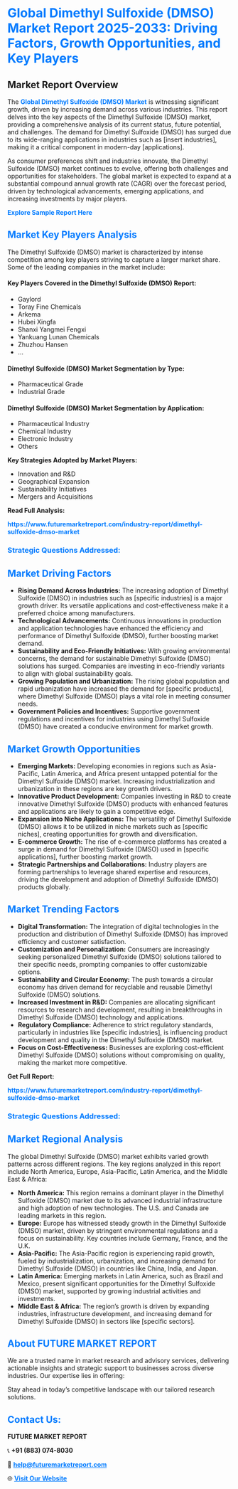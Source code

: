 <h1 style="color: #007BFF;">Global Dimethyl Sulfoxide (DMSO) Market Report 2025-2033: Driving Factors, Growth Opportunities, and Key Players</h1>

<section id="overview">
<h2>Market Report Overview</h2>
<p>The <a href="https://www.futuremarketreport.com/industry-report/dimethyl-sulfoxide-dmso-market" style="color: #007BFF; text-decoration: none;"><strong>Global Dimethyl Sulfoxide (DMSO) Market</strong></a> is witnessing significant growth, driven by increasing demand across various industries. This report delves into the key aspects of the Dimethyl Sulfoxide (DMSO) market, providing a comprehensive analysis of its current status, future potential, and challenges. The demand for Dimethyl Sulfoxide (DMSO) has surged due to its wide-ranging applications in industries such as [insert industries], making it a critical component in modern-day [applications].</p>
<p>As consumer preferences shift and industries innovate, the Dimethyl Sulfoxide (DMSO) market continues to evolve, offering both challenges and opportunities for stakeholders. The global market is expected to expand at a substantial compound annual growth rate (CAGR) over the forecast period, driven by technological advancements, emerging applications, and increasing investments by major players.</p>
</section>

<section id="overview">
<p><a href="https://www.futuremarketreport.com/request-sample/reportId=102088" style="color: #007BFF; text-decoration: none;"><strong>Explore Sample Report Here</strong></a></p>
</section>

<section id="key-players">
<h2 style="color: #007BFF;">Market Key Players Analysis</h2>
<p>The Dimethyl Sulfoxide (DMSO) market is characterized by intense competition among key players striving to capture a larger market share. Some of the leading companies in the market include:</p>
<h4>Key Players Covered in the Dimethyl Sulfoxide (DMSO) Report:</h4>
<ul><li>Gaylord</li><li>Toray Fine Chemicals</li><li>Arkema</li><li>Hubei Xingfa</li><li>Shanxi Yangmei Fengxi</li><li>Yankuang Lunan Chemicals</li><li>Zhuzhou Hansen</li><li>...</li></ul>
<h4>Dimethyl Sulfoxide (DMSO) Market Segmentation by Type:</h4>
<ul><li>Pharmaceutical Grade</li><li>Industrial Grade</li></ul>

<h4>Dimethyl Sulfoxide (DMSO) Market Segmentation by Application:</h4>
<ul><li>Pharmaceutical Industry</li><li>Chemical Industry</li><li>Electronic Industry</li><li>Others</li></ul>
<p><strong>Key Strategies Adopted by Market Players:</strong></p>
<ul>
<li>Innovation and R&D</li>
<li>Geographical Expansion</li>
<li>Sustainability Initiatives</li>
<li>Mergers and Acquisitions</li>
</ul>
</section>

<section>
<p><strong>Read Full Analysis: </strong></p><a href="https://www.futuremarketreport.com/industry-report/dimethyl-sulfoxide-dmso-market" style="color: #007BFF; text-decoration: none;"><strong>https://www.futuremarketreport.com/industry-report/dimethyl-sulfoxide-dmso-market</strong></a>
<h3 style="color: #007BFF;">Strategic Questions Addressed:</h3>
</section>

<section id="driving-factors">
<h2 style="color: #007BFF;">Market Driving Factors</h2>
<ul>
<li><strong>Rising Demand Across Industries:</strong> The increasing adoption of Dimethyl Sulfoxide (DMSO) in industries such as [specific industries] is a major growth driver. Its versatile applications and cost-effectiveness make it a preferred choice among manufacturers.</li>
<li><strong>Technological Advancements:</strong> Continuous innovations in production and application technologies have enhanced the efficiency and performance of Dimethyl Sulfoxide (DMSO), further boosting market demand.</li>
<li><strong>Sustainability and Eco-Friendly Initiatives:</strong> With growing environmental concerns, the demand for sustainable Dimethyl Sulfoxide (DMSO) solutions has surged. Companies are investing in eco-friendly variants to align with global sustainability goals.</li>
<li><strong>Growing Population and Urbanization:</strong> The rising global population and rapid urbanization have increased the demand for [specific products], where Dimethyl Sulfoxide (DMSO) plays a vital role in meeting consumer needs.</li>
<li><strong>Government Policies and Incentives:</strong> Supportive government regulations and incentives for industries using Dimethyl Sulfoxide (DMSO) have created a conducive environment for market growth.</li>
</ul>
</section>

<section id="growth-opportunities">
<h2 style="color: #007BFF;">Market Growth Opportunities</h2>
<ul>
<li><strong>Emerging Markets:</strong> Developing economies in regions such as Asia-Pacific, Latin America, and Africa present untapped potential for the Dimethyl Sulfoxide (DMSO) market. Increasing industrialization and urbanization in these regions are key growth drivers.</li>
<li><strong>Innovative Product Development:</strong> Companies investing in R&D to create innovative Dimethyl Sulfoxide (DMSO) products with enhanced features and applications are likely to gain a competitive edge.</li>
<li><strong>Expansion into Niche Applications:</strong> The versatility of Dimethyl Sulfoxide (DMSO) allows it to be utilized in niche markets such as [specific niches], creating opportunities for growth and diversification.</li>
<li><strong>E-commerce Growth:</strong> The rise of e-commerce platforms has created a surge in demand for Dimethyl Sulfoxide (DMSO) used in [specific applications], further boosting market growth.</li>
<li><strong>Strategic Partnerships and Collaborations:</strong> Industry players are forming partnerships to leverage shared expertise and resources, driving the development and adoption of Dimethyl Sulfoxide (DMSO) products globally.</li>
</ul>
</section>

<section id="trending-factors">
<h2 style="color: #007BFF;">Market Trending Factors</h2>
<ul>
<li><strong>Digital Transformation:</strong> The integration of digital technologies in the production and distribution of Dimethyl Sulfoxide (DMSO) has improved efficiency and customer satisfaction.</li>
<li><strong>Customization and Personalization:</strong> Consumers are increasingly seeking personalized Dimethyl Sulfoxide (DMSO) solutions tailored to their specific needs, prompting companies to offer customizable options.</li>
<li><strong>Sustainability and Circular Economy:</strong> The push towards a circular economy has driven demand for recyclable and reusable Dimethyl Sulfoxide (DMSO) solutions.</li>
<li><strong>Increased Investment in R&D:</strong> Companies are allocating significant resources to research and development, resulting in breakthroughs in Dimethyl Sulfoxide (DMSO) technology and applications.</li>
<li><strong>Regulatory Compliance:</strong> Adherence to strict regulatory standards, particularly in industries like [specific industries], is influencing product development and quality in the Dimethyl Sulfoxide (DMSO) market.</li>
<li><strong>Focus on Cost-Effectiveness:</strong> Businesses are exploring cost-efficient Dimethyl Sulfoxide (DMSO) solutions without compromising on quality, making the market more competitive.</li>
</ul>
</section>

<section>
<p><strong>Get Full Report: </strong></p><a href="https://www.futuremarketreport.com/industry-report/dimethyl-sulfoxide-dmso-market" style="color: #007BFF; text-decoration: none;"><strong>https://www.futuremarketreport.com/industry-report/dimethyl-sulfoxide-dmso-market</strong></a>
<h3 style="color: #007BFF;">Strategic Questions Addressed:</h3>
</section>


<section id="regional-analysis">
<h2 style="color: #007BFF;">Market Regional Analysis</h2>
<p>The global Dimethyl Sulfoxide (DMSO) market exhibits varied growth patterns across different regions. The key regions analyzed in this report include North America, Europe, Asia-Pacific, Latin America, and the Middle East & Africa:</p>
<ul>
<li><strong>North America:</strong> This region remains a dominant player in the Dimethyl Sulfoxide (DMSO) market due to its advanced industrial infrastructure and high adoption of new technologies. The U.S. and Canada are leading markets in this region.</li>
<li><strong>Europe:</strong> Europe has witnessed steady growth in the Dimethyl Sulfoxide (DMSO) market, driven by stringent environmental regulations and a focus on sustainability. Key countries include Germany, France, and the U.K.</li>
<li><strong>Asia-Pacific:</strong> The Asia-Pacific region is experiencing rapid growth, fueled by industrialization, urbanization, and increasing demand for Dimethyl Sulfoxide (DMSO) in countries like China, India, and Japan.</li>
<li><strong>Latin America:</strong> Emerging markets in Latin America, such as Brazil and Mexico, present significant opportunities for the Dimethyl Sulfoxide (DMSO) market, supported by growing industrial activities and investments.</li>
<li><strong>Middle East & Africa:</strong> The region’s growth is driven by expanding industries, infrastructure development, and increasing demand for Dimethyl Sulfoxide (DMSO) in sectors like [specific sectors].</li>
</ul>
</section>

<footer>
<h2 style="color: #007BFF;">About FUTURE MARKET REPORT</h2>
<p>We are a trusted name in market research and advisory services, delivering actionable insights and strategic support to businesses across diverse industries. Our expertise lies in offering:</p>

<p>Stay ahead in today’s competitive landscape with our tailored research solutions.</p>

<h2 style="color: #007BFF;">Contact Us:</h2>
<p><strong>FUTURE MARKET REPORT</strong></p>
<p>📞 <strong>+91 (883) 074-8030</strong></p>
<p>📧 <strong><a href="mailto:help@futuremarketreport.com" style="color: #007BFF;">help@futuremarketreport.com</a></strong></p>
<p>🌐 <strong><a href="https://www.futuremarketreport.com/" style="color: #007BFF;">Visit Our Website</a></strong></p>
</footer>